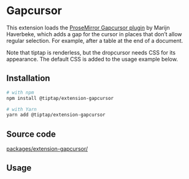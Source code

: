 # Gapcursor
This extension loads the [ProseMirror Gapcursor plugin](https://github.com/ProseMirror/prosemirror-gapcursor) by Marijn Haverbeke, which adds a gap for the cursor in places that don’t allow regular selection. For example, after a table at the end of a document.

Note that tiptap is renderless, but the dropcursor needs CSS for its appearance. The default CSS is added to the usage example below.

## Installation
```bash
# with npm
npm install @tiptap/extension-gapcursor

# with Yarn
yarn add @tiptap/extension-gapcursor
```

## Source code
[packages/extension-gapcursor/](https://github.com/ueberdosis/tiptap-next/blob/main/packages/extension-gapcursor/)

## Usage
<demo name="Extensions/Gapcursor" highlight="12,33" />
